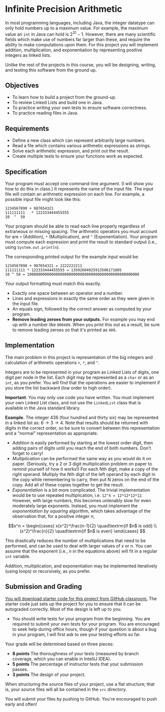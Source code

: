 # Infinite Precision Arithmetic

In most programming languages, including Java, the integer datatype can only hold numbers up to a maximum value. For example, the maximum value an `int` in Java can hold is $2^{31} - 1$. However, there are many scientific fields which make use of numbers far larger than these, and require the ability to make computations upon them. For this project you will implement addition, multiplication, and exponentiation by representing positive integers as linked lists. 

Unlike the rest of the projects in this course, you will be designing, writing, and testing this software from the ground up.

## Objectives

* To learn how to build a project from the ground-up. 
* To review Linked Lists and build one in Java.
* To practice writing your own tests to ensure software correctness.
* To practice reading files in Java.

## Requirements

* Define a new class which can represent arbitrarily large numbers.
* Read a file which contains various arithmetic expressions as strings.
* Solve each arithmetic expression, and print out the result.
* Create multiple tests to ensure your functions work as expected.

## Specification

Your program must accept one command-line argument. (I will show you how to do this in class.) It represents the name of the input file.
The input file will contain an arithmetic expression on each line. For example, a possible input file might look like this:

```
1234567890 + 987654321
111111111   * 122333444455555
10  ^  50
```

Your program should be able to read each line properly regardless of extraneous or missing spacing. The arithmetic operators you must account for are `+` (Addition), `*` (Multiplication), and `^` (Exponentiation). Your program must compute each expression and print the result to standard output (i.e., using `System.out.println`).

The corresponding printed output for the example input would be:

```
1234567890 + 987654321 = 2222222211
111111111 * 122333444455555 = 13592604925913506171605
10 ^ 50 = 100000000000000000000000000000000000000000000000000
```

Your output formatting must match this exactly.

* Exactly one space between an operator and a number.
* Lines and expressions in exactly the same order as they were given in the input file.
* An equals sign, followed by the correct answer as computed by your program.
* **Remove leading zeroes from your outputs.** For example you may end up with a number like `000409`. When you print this out as a result, be sure to remove leading zeroes so that it's printed as `409`.

## Implementation

The main problem in this project is representation of the big integers and calculation of arithmetic operations `+`, `*`, and `^`.

Integers are to be represented in your program as Linked Lists of digits, one digit per node in the list. Each digit may be represented as a `char` or as an `int`, as you prefer. You will find that the operations are easier to implement if you store the list backward (low order to high order).

**Important**: You may only use code you have written. You must implement your own Linked List class, and not use the `LinkedList` class that is available in the Java standard library.

**Example.** The integer 436 (four hundred and thirty six) may be represented in a linked list as: $6 \to 3 \to 4$. Note that results should be returned with digits in the correct order, so be sure to convert between this representation and
a "normal" representation as appropriate.

* *Addition* is easily performed by starting at the lowest order digit, then adding pairs of digits until you reach the end of both numbers. Don't forget to carry!
* *Multiplication* can be performed the same way as you would do it on paper. (Seriously, try a 2 or 3 digit multiplication problem on paper to remind yourself of how it works!) For each Nth digit, make a copy of the right operand. Multiply the Nth digit of the left operand by each digit in the copy while remembering to carry, then put N zeros on the end of the copy. Add all of these copies together to get the result.
* *Exponentiation* is a bit more complicated. The trivial implementation would be to use repeated multiplication, i.e. `12^4 = 12*12*12*12`. However, with large numbers, this becomes untenably slow for even moderately large exponents. Instead, you must implement the *exponentiation by squaring* algorithm, which takes advantage of the observation that, for a positive integer $n$,

$$x^n = \begin{cases}
x(x^2)^\frac{n-1}{2} \quad\textrm{if $n$ is odd} \\
(x^2)^\frac{n}{2} \quad\textrm{if $n$ is even}
\end{cases}
$$

This drastically reduces the number of multiplications that need to be performed, and can be used to deal with larger values of $x$ or $n$. You can assume that the exponent (i.e., $n$ in the equations above) will fit in a regular `int` variable.

Addition, multiplication, and exponentiation may be implemented iteratively (using loops) or recursively, as you prefer.

## Submission and Grading

[You will download starter code for this project from GitHub classroom.](https://classroom.github.com/a/MpvapKZc) The starter code just sets up the project for you to ensure that it can be autograded correctly. Most of the design is left up to you.

* You should write tests for your program from the beginning. You are required to submit your own tests for your program. You are encouraged to seek help during office hours, though if your question is about a bug in your program, I will first ask to see your testing efforts so far.

Your grade will be determined based on three pieces:

* **8 points** The thoroughness of your tests (measured by branch coverage, which you can enable in IntelliJ IDEA).
* **5 points** The percentage of instructor tests that your submission passes.
* **3 points** The design of your project.

When structuring the source files of your project, use a flat structure; that is, your source files will all be contained in the `src` directory.

You will submit your files by pushing to GitHub. You're encouraged to push early and often!

